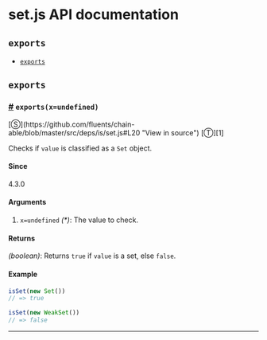 # set.js API documentation

<!-- div class="toc-container" -->

<!-- div -->

## `exports`
* <a href="#exports">`exports`</a>

<!-- /div -->

<!-- /div -->

<!-- div class="doc-container" -->

<!-- div -->

## `exports`

<!-- div -->

<h3 id="exports"><a href="#exports">#</a>&nbsp;<code>exports(x=undefined)</code></h3>
[&#x24C8;](https://github.com/fluents/chain-able/blob/master/src/deps/is/set.js#L20 "View in source") [&#x24C9;][1]

Checks if `value` is classified as a `Set` object.

#### Since
4.3.0

#### Arguments
1. `x=undefined` *(&#42;)*: The value to check.

#### Returns
*(boolean)*: Returns `true` if `value` is a set, else `false`.

#### Example
```js
isSet(new Set())
// => true

isSet(new WeakSet())
// => false

```
---

<!-- /div -->

<!-- /div -->

<!-- /div -->

 [1]: #exports "Jump back to the TOC."

